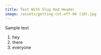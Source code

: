 ```yaml
---
title: Test With Slug And Header
image: /assets/getting-cut-off-04 (10).jpg
---
```

Sample text



1. hey
2. there
3. everyone
